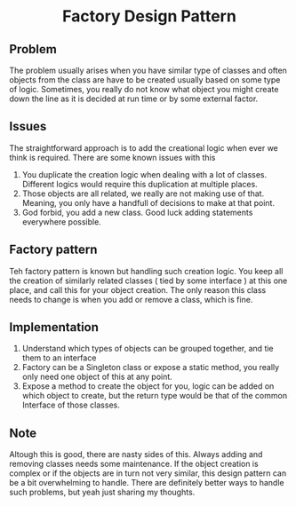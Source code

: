 <h1 align="center">Factory Design Pattern</h1>

## Problem
The problem usually arises when you have similar type of classes and often objects from the class are have to be created usually based on some type of logic. Sometimes, you really do not know what object you might create down the line as it is decided at run time or by some external factor.

## Issues
The straightforward approach is to add the creational logic when ever we think is required. There are some known issues with this
1. You duplicate the creation logic when dealing with a lot of classes. Different logics would require this duplication at multiple places.
2. Those objects are all related, we really are not making use of that. Meaning, you only have a handfull of decisions to make at that point.
3. God forbid, you add a new class. Good luck adding statements everywhere possible.
 
## Factory pattern
Teh factory pattern is known but handling such creation logic. You keep all the creation of similarly related classes ( tied by some interface ) at this one place, and call this for your object creation. The only reason this class needs to change is when you add or remove a class, which is fine.

## Implementation
1. Understand which types of objects can be grouped together, and tie them to an interface
2. Factory can be a Singleton class or expose a static method, you really only need one object of this at any point.
3. Expose a method to create the object for you, logic can be added on which object to create, but the return type would be that of the common Interface of those classes.

## Note
Altough this is good, there are nasty sides of this. Always adding and removing classes needs some maintenance. If the object creation is complex or if the objects are in turn not very similar, this design pattern can be a bit overwhelming to handle.
There are definitely better ways to handle such problems, but yeah just sharing my thoughts.
